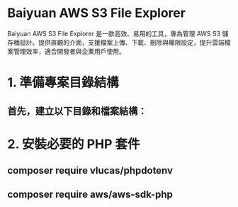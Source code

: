 # Baiyuan AWS S3 File Explorer
Baiyuan AWS S3 File Explorer 是一款高效、易用的工具，專為管理 AWS S3 儲存桶設計。提供直觀的介面，支援檔案上傳、下載、刪除與權限設定，提升雲端檔案管理效率，適合開發者與企業用戶使用。

# 1. 準備專案目錄結構
## 首先，建立以下目錄和檔案結構：

# 2. 安裝必要的 PHP 套件
## composer require vlucas/phpdotenv
## composer require aws/aws-sdk-php
